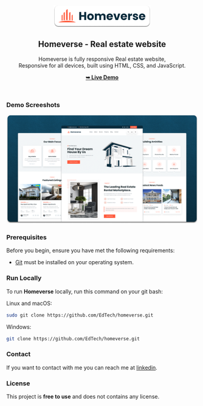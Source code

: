 <div align="center">
  
  <br />
  <br />
  
  <img src="./readme-images/project-logo.png" />

  <h2 align="center">Homeverse - Real estate website</h2>

  Homeverse is fully responsive Real estate website, <br />Responsive for all devices, built using HTML, CSS, and JavaScript.

  <a href="https://codewithsadee.github.io/homeverse/"><strong>➥ Live Demo</strong></a>

</div>

<br />

### Demo Screeshots

![homeverse Desktop Demo](./readme-images/desktop.png "Desktop Demo")

### Prerequisites

Before you begin, ensure you have met the following requirements:

* [Git](https://git-scm.com/downloads "Download Git") must be installed on your operating system.

### Run Locally

To run **Homeverse** locally, run this command on your git bash:

Linux and macOS:

```bash
sudo git clone https://github.com/EdTech/homeverse.git
```

Windows:

```bash
git clone https://github.com/EdTech/homeverse.git
```

### Contact

If you want to contact with me you can reach me at [linkedin](www.linkedin.com/in/dickson-edor-510a47292).

### License

This project is **free to use** and does not contains any license.
